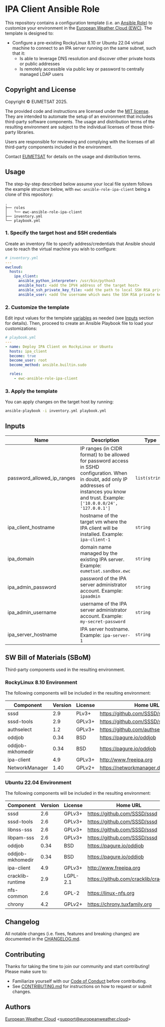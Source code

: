 # IPA Client Ansible Role

This repository contains a configuration template 
(i.e. an [Ansible Role](https://docs.ansible.com/ansible/latest/playbook_guide/playbooks_reuse_roles.html)) 
to customize your environment in the
[European Weather Cloud (EWC)](https://europeanweather.cloud/).
The template is designed to:
* Configure a pre-existing RockyLinux 8.10 or Ubuntu 22.04 virtual machine to
connect to an IPA server running on the same subnet, such that it:
  * Is able to leverage DNS resolution and discover other private 
hosts or public addresses
  * Is remotely accessible via public key or password to centrally
managed LDAP users

## Copyright and License
Copyright © EUMETSAT 2025.

The provided code and instructions are licensed under the [MIT license](./LICENSE).
They are intended to automate the setup of an environment that includes 
third-party software components.
The usage and distribution terms of the resulting environment are 
subject to the individual licenses of those third-party libraries.

Users are responsible for reviewing and complying with the licenses of
all third-party components included in the environment.

Contact [EUMETSAT](http://www.eumetsat.int) for details on the usage and distribution terms.

## Usage

The step-by-step described below assume your local file system follows the 
example structure below, with `ewc-ansible-role-ipa-client` being a clone of this
repository:
```
.
├── roles
│   └── ewc-ansible-role-ipa-client
├── inventory.yml
└── playbook.yml
```

### 1. Specify the target host and SSH credentials
Create an inventory file to specify address/credentials that Ansible should use
to reach the virtual machine you wish to configure:
```yaml
# inventory.yml
---
ewcloud:
  hosts:
    ipa_client:
      ansible_python_interpreter: /usr/bin/python3
      ansible_host: <add the IPV4 address of the target host>
      ansible_ssh_private_key_file: <add the path to local SSH RSA private key file>
      ansible_user: <add the username which owns the SSH RSA private key >
```
### 2. Customize the template

Edit input values for the template [variables](./vars/main.yml) as needed (see
[Inputs](#inputs) section for details).
Then, proceed to create an Ansible Playbook file to load your customizations: 

```yaml
# playbook.yml
---
- name: Deploy IPA Client on RockyLinux or Ubuntu
  hosts: ipa_client
  become: true
  become_user: root
  become_method: ansible.builtin.sudo

  roles:
    - ewc-ansible-role-ipa-client

```

### 3. Apply the template


You can apply changes on the target host by running:
```bash
ansible-playbook -i inventory.yml playbook.yml
```

## Inputs

| Name | Description | Type | Default | Required |
|------|-------------|------|---------|----------|
| password_allowed_ip_ranges | IP ranges (in CIDR format) to be allowed for password access in SSHD configuration. When in doubt, add only IP addresses of instances you know and trust. Example: `['10.0.0.0/24', '127.0.0.1']` | `list(string)` | n/a | yes |
| ipa_client_hostname | hostname of the target vm where the IPA client will be installed. Example: `ipa-client-1` | `string`| n/a | yes |
| ipa_domain | domain name managed by the existing IPA server. Example: `eumetsat.sandbox.ewc` | `string` | n/a | yes |
| ipa_admin_password | password of the IPA server administrator account. Example: `ipaadmin` | `string` | n/a | yes |
| ipa_admin_username | username of the IPA server administrator account. Example: `my-secret-password` | `string` | n/a | yes |
| ipa_server_hostname | IPA server hostname. Example: `ipa-server-1` | `string`| n/a | yes |


## SW Bill of Materials (SBoM)

Third-party components used in the resulting environment.

### RockyLinux 8.10 Environment
The following components will be included in the resulting environment:

| Component | Version | License | Home URL |
|------|---------|---------|--------|
| sssd | 2.9 | PLv3+ | https://github.com/SSSD/sssd |
| sssd-tools | 2.9 | GPLv3+ | https://github.com/SSSD/sssd |
| authselect | 1.2 | GPLv3+ | https://github.com/authselect/authselect |
| oddjob | 0.34 | BSD | https://pagure.io/oddjob |
| oddjob-mkhomedir | 0.34 | BSD | https://pagure.io/oddjob |
| ipa-client | 4.9 | GPLv3+ | http://www.freeipa.org |
| NetworkManager | 1.40 | GPLv2+ | https://networkmanager.dev |

### Ubuntu 22.04 Environment
The following components will be included in the resulting environment:

| Component | Version | License | Home URL |
|------|---------|---------|--------|
| sssd | 2.6 | GPLv3+ | https://github.com/SSSD/sssd |
| sssd-tools | 2.6 | GPLv3+  | https://github.com/SSSD/sssd |
| libnss-sss  | 2.6 | GPLv3+  | https://github.com/SSSD/sssd |
| libpam-sss | 2.6 |  GPLv3+  | https://github.com/SSSD/sssd |
| oddjob | 0.34 | BSD  | https://pagure.io/oddjob |
| oddjob-mkhomedir | 0.34 | BSD | https://pagure.io/oddjob |
| ipa-client | 4.9 | GPLv3+ | http://www.freeipa.org |
| cracklib-runtime | 2.9 | LGPL-2.1  | https://github.com/cracklib/cracklib |
| nfs-common | 2.6 | GPL-2 | https://linux-nfs.org |
| chrony | 4.2 | GPLv2+ | https://chrony.tuxfamily.org |


## Changelog
All notable changes (i.e. fixes, features and breaking changes) are documented 
in the [CHANGELOG.md](./CHANGELOG.md).

## Contributing

Thanks for taking the time to join our community and start contributing!
Please make sure to:
* Familiarize yourself with our [Code of Conduct](./CODE_OF_CONDUCT.md) before 
contributing.
* See [CONTRIBUTING.md](./CONTRIBUTING.md) for instructions on how to request 
or submit changes.

## Authors

[European Weather Cloud](http://support.europeanweather.cloud/) 
<[support@europeanweather.cloud](mailto:support@europeanweather.cloud)>
